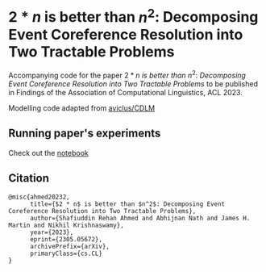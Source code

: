 # $2*n$ is better than $n^2$: Decomposing Event Coreference Resolution into Two Tractable Problems
Accompanying code for the paper $2*n$ _is better than_ $n^2$: _Decomposing Event Coreference Resolution into Two Tractable Problems_ to be published in Findings of the Association of Computational Linguistics, ACL 2023.

Modelling code adapted from [aviclus/CDLM](https://github.com/aviclu/CDLM)

## Running paper's experiments
Check out the [notebook](PleaseRunThis.ipynb)

## Citation
```
@misc{ahmed20232,
      title={$2 * n$ is better than $n^2$: Decomposing Event Coreference Resolution into Two Tractable Problems}, 
      author={Shafiuddin Rehan Ahmed and Abhijnan Nath and James H. Martin and Nikhil Krishnaswamy},
      year={2023},
      eprint={2305.05672},
      archivePrefix={arXiv},
      primaryClass={cs.CL}
}
```
